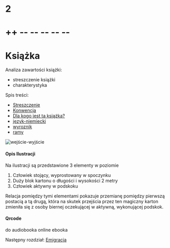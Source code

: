 # 2
# ++ -- -- -- -- --
# Książka

Analiza zawartości książki:

+ streszczenie książki
+ charakterystyka

Spis treści:

+ [Streszczenie](2/streszczenie.md)   
+ [Konwencja](2/konwencja.md)
+ [Dla kogo jest ta książka?](2/ksiazka.md)
+ [jezyk-niemiecki](2/jezyk-niemiecki.md)
+ [wyroznik](2/wyroznik.md)
+ [ramy](2/ramy.md)


![wejście-wyjście](../img/we-wy.png)

#### Opis Ilustracji

Na ilustracji są przedstawione 3 elementy w poziomie
1. Człowiek stojący, wyprostowany w spoczynku
2. Duży blok kartonu o długości i wysokości 2 metry
3. Człowiek aktywny w podskoku

Relacja pomiędzy tymi elementami pokazuje przemianę pomiędzy pierwszą postacią a tą drugą, która na skutek przejścia przez ten magiczny karton zmieniła się
z osoby biernej oczekującej w aktywną, wykonującej podskok.



#### Qrcode
do audiobooka online
ebooka



Następny rozdział:
[Emigracja](4/4.md)
